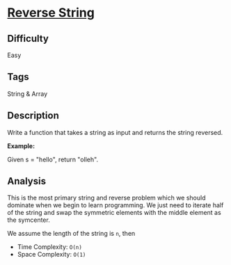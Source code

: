 # [Reverse String](https://leetcode.com/problems/reverse-string/)

## Difficulty

Easy

## Tags

String & Array

## Description

Write a function that takes a string as input and returns the string reversed.

**Example:**

Given s = "hello", return "olleh".

## Analysis

This is the most primary string and reverse problem which we should dominate when we begin to learn programming. We just need to iterate half of the string and swap the symmetric elements with the middle element as the symcenter.

We assume the length of the string is `n`, then
- Time Complexity: `O(n)`
- Space Complexity: `O(1)`
